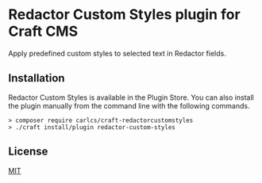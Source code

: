 # Redactor Custom Styles plugin for Craft CMS

Apply predefined custom styles to selected text in Redactor fields.

## Installation

Redactor Custom Styles is available in the Plugin Store. You can also install the plugin manually from the command line with the following commands.

```
> composer require carlcs/craft-redactorcustomstyles
> ./craft install/plugin redactor-custom-styles
```

## License

[MIT](LICENSE.md)
